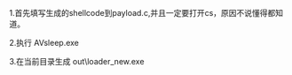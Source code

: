 1.首先填写生成的shellcode到payload.c,并且一定要打开cs，原因不说懂得都知道。

2.执行 AVsleep.exe 

3.在当前目录生成  out\loader_new.exe

